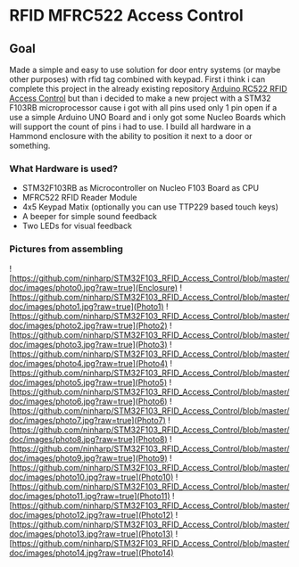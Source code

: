 # RFID MFRC522 Access Control #

## Goal ##

Made a simple and easy to use solution for door entry systems (or maybe other purposes) with rfid tag combined with keypad.
First i think i can complete this project in the already existing repository [Arduino RC522 RFID Access Control](https://github.com/omersiar/RFID522-Door-Unlock) but than i decided to make a new project with a STM32 F103RB microprocessor cause i got with all pins used only 1 pin open if a use a simple Arduino UNO Board and i only got some Nucleo Boards which will support the count of pins i had to use.
I build all hardware in a Hammond enclosure with the ability to position it next to a door or something.

### What Hardware is used? ###

* STM32F103RB as Microcontroller on Nucleo F103 Board as CPU
* MFRC522 RFID Reader Module
* 4x5 Keypad Matix (optionally you can use TTP229 based touch keys)
* A beeper for simple sound feedback
* Two LEDs for visual feedback

### Pictures from assembling ###

![https://github.com/ninharp/STM32F103_RFID_Access_Control/blob/master/doc/images/photo0.jpg?raw=true](Enclosure)
![https://github.com/ninharp/STM32F103_RFID_Access_Control/blob/master/doc/images/photo1.jpg?raw=true](Photo1)
![https://github.com/ninharp/STM32F103_RFID_Access_Control/blob/master/doc/images/photo2.jpg?raw=true](Photo2)
![https://github.com/ninharp/STM32F103_RFID_Access_Control/blob/master/doc/images/photo3.jpg?raw=true](Photo3)
![https://github.com/ninharp/STM32F103_RFID_Access_Control/blob/master/doc/images/photo4.jpg?raw=true](Photo4)
![https://github.com/ninharp/STM32F103_RFID_Access_Control/blob/master/doc/images/photo5.jpg?raw=true](Photo5)
![https://github.com/ninharp/STM32F103_RFID_Access_Control/blob/master/doc/images/photo6.jpg?raw=true](Photo6)
![https://github.com/ninharp/STM32F103_RFID_Access_Control/blob/master/doc/images/photo7.jpg?raw=true](Photo7)
![https://github.com/ninharp/STM32F103_RFID_Access_Control/blob/master/doc/images/photo8.jpg?raw=true](Photo8)
![https://github.com/ninharp/STM32F103_RFID_Access_Control/blob/master/doc/images/photo9.jpg?raw=true](Photo9)
![https://github.com/ninharp/STM32F103_RFID_Access_Control/blob/master/doc/images/photo10.jpg?raw=true](Photo10)
![https://github.com/ninharp/STM32F103_RFID_Access_Control/blob/master/doc/images/photo11.jpg?raw=true](Photo11)
![https://github.com/ninharp/STM32F103_RFID_Access_Control/blob/master/doc/images/photo12.jpg?raw=true](Photo12)
![https://github.com/ninharp/STM32F103_RFID_Access_Control/blob/master/doc/images/photo13.jpg?raw=true](Photo13)
![https://github.com/ninharp/STM32F103_RFID_Access_Control/blob/master/doc/images/photo14.jpg?raw=true](Photo14)